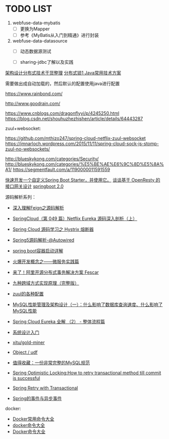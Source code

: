 # TODO LIST

1. webfuse-data-mybatis
   - [ ] 更换为Mapper
   - [ ] 参考《MyBatis从入门到精通》进行封装
2. webfuse-data-datasource
   - [ ] 动态数据源测试
   - [ ] sharing-jdbc了解以及实践



[架构设计分布式技术干货整理](https://mp.weixin.qq.com/s/qOjQ5fXYGn2p7Au1TlGFJg)
[分布式锁1 Java常用技术方案](http://www.cnblogs.com/PurpleDream/p/5559352.html)

需要做出成自动加载的，然后默认的配置使用java进行配置

https://www.rainbond.com/

http://www.goodrain.com/

https://www.cnblogs.com/dragonflyyi/p/4245250.html
https://blog.csdn.net/shouhuzhezhishen/article/details/64443287

zuul+websocket:

https://github.com/mthizo247/spring-cloud-netflix-zuul-websocket
https://jmnarloch.wordpress.com/2015/11/11/spring-cloud-sock-js-stomp-zuul-no-websockets/

http://blueskykong.com/categories/Security/
http://blueskykong.com/categories/%E5%BE%AE%E6%9C%8D%E5%8A%A1/
https://segmentfault.com/a/1190000011591559

[快速开发一个自定义Spring Boot Starter，并使用它。](https://www.jianshu.com/p/45538b44e04e)
[谈谈基于 OpenResty 的接口网关设计](https://www.zybuluo.com/yishuailuo/note/844059?utm_source=tool.lu)
[springboot 2.0](https://blog.tengshe789.tech/2018/08/04/springboot/)

源码解析系列：

- [深入理解Feign之源码解析](https://blog.csdn.net/forezp/article/details/73480304)
- [SpringCloud（第 049 篇）Netflix Eureka 源码深入剖析（上）](https://my.oschina.net/hmilyylimh/blog/1554660)
- [Spring Cloud 源码学习之 Hystrix 熔断器](https://chenyongjun.vip/articles/90)
- [Spring5源码解析-@Autowired](https://muyinchen.github.io/2017/08/23/Spring5%E6%BA%90%E7%A0%81%E8%A7%A3%E6%9E%90-@Autowired/)

- [spring boot容器启动详解](https://www.cnblogs.com/dennyzhangdd/p/8028950.html)
- [火爆开发概念之——微服务实践篇](http://rdc.hundsun.com/portal/article/947.html?hmsr=toutiao.io&utm_medium=toutiao.io&utm_source=toutiao.io)
- [来了！阿里开源分布式事务解决方案 Fescar](https://mp.weixin.qq.com/s/TFGRcHV6EgeLB45OEJPRXw)
- [九种跨域方式实现原理（完整版）](https://segmentfault.com/a/1190000018017118)
- [zuul的各种配置](https://huan1993.iteye.com/blog/2424676)
- [MySQL性能管理及架构设计（一）：什么影响了数据库查询速度、什么影响了MySQL性能](https://segmentfault.com/a/1190000013672421)
- [Spring Cloud Eureka 全解 （2） - 整体流程篇](https://zhuanlan.zhihu.com/p/34976217)
- [系统设计入门](https://github.com/donnemartin/system-design-primer/blob/master/README-zh-Hans.md)
- [xitu/gold-miner](https://github.com/xitu/gold-miner)
- [Object / udf](https://gitee.com/wangkang/udf)
- [值得收藏：一份非常完整的MySQL规范](https://mp.weixin.qq.com/s/ruDL-v6s0tLMntVze44AbQ)
- [Spring Optimistic Locking:How to retry transactional method till commit is successful](https://stackoverflow.com/questions/3144010/spring-optimistic-lockinghow-to-retry-transactional-method-till-commit-is-succe/45514794#45514794)
- [Spring Retry with Transactional](https://stackoverflow.com/questions/49678581/spring-retry-with-transactional)
- [Spring的事件与异步事件](https://www.limisky.com/125.html)


docker:
 - [Docker常用命令大全](https://www.cnblogs.com/hcduguo/p/5150807.html)
 - [docker命令大全](https://kamisec.github.io/2017/06/docker%E5%91%BD%E4%BB%A4%E5%A4%A7%E5%85%A8/)
 - [Docker命令大全](https://blog.csdn.net/wuxing26jiayou/article/details/54631452)